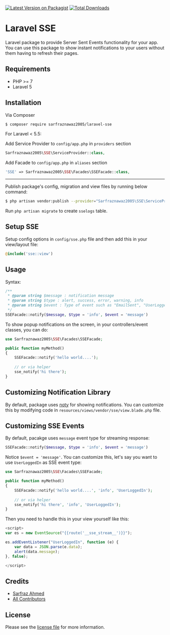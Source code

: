 [![Latest Version on Packagist][ico-version]][link-packagist]
[![Total Downloads][ico-downloads]][link-downloads]

# Laravel SSE

Laravel package to provide Server Sent Events functionality for your app. You can use this package to show instant notifications to your users without them having to refresh their pages.

## Requirements

 - PHP >= 7
 - Laravel 5

## Installation

Via Composer

``` bash
$ composer require sarfraznawaz2005/laravel-sse
```

For Laravel < 5.5:

Add Service Provider to `config/app.php` in `providers` section
```php
Sarfraznawaz2005\SSE\ServiceProvider::class,
```

Add Facade to `config/app.php` in `aliases` section
```php
'SSE' => Sarfraznawaz2005\SSE\Facades\SSEFacade::class,
```


---

Publish package's config, migration and view files by running below command:

```bash
$ php artisan vendor:publish --provider="Sarfraznawaz2005\SSE\ServiceProvider"
```
Run `php artisan migrate` to create `sselogs` table.

## Setup SSE

Setup config options in `config/sse.php` file and then add this in your view/layout file:

```php
@include('sse::view')
```

## Usage

Syntax:
```php
/**
 * @param string $message : notification message
 * @param string $type : alert, success, error, warning, info
 * @param string $event : Type of event such as "EmailSent", "UserLoggedIn", etc
 */
SSEFacade::notify($message, $type = 'info', $event = 'message')
```

To show popup notifications on the screen, in your controllers/event classes, you can  do:

```php
use Sarfraznawaz2005\SSE\Facades\SSEFacade;

public function myMethod()
{
    SSEFacade::notify('hello world....');
    
    // or via helper
    sse_notify('hi there');
}
```

## Customizing Notification Library

By default, package uses [noty](https://github.com/needim/noty) for showing notifications. You can customize this by modifying code in `resources/views/vendor/sse/view.blade.php` file.

## Customizing SSE Events

By default, pacakge uses `message` event type for streaming response:


```php
SSEFacade::notify($message, $type = 'info', $event = 'message')
```

Notice `$event = 'message'`. You can customize this, let's say you want to use `UserLoggedIn` as SSE event type:

```php
use Sarfraznawaz2005\SSE\Facades\SSEFacade;

public function myMethod()
{
    SSEFacade::notify('hello world....', 'info', 'UserLoggedIn');
    
    // or via helper
    sse_notify('hi there', 'info', 'UserLoggedIn');
}
```

Then you need to handle this in your view yourself like this:

```javascript
<script>
var es = new EventSource("{{route('__sse_stream__')}}");

es.addEventListener("UserLoggedIn", function (e) {
    var data = JSON.parse(e.data);
    alert(data.message);
}, false);

</script>
```

## Credits

- [Sarfraz Ahmed][link-author]
- [All Contributors][link-contributors]

## License

Please see the [license file](license.md) for more information.

[ico-version]: https://img.shields.io/packagist/v/sarfraznawaz2005/laravel-sse.svg?style=flat-square
[ico-downloads]: https://img.shields.io/packagist/dt/sarfraznawaz2005/laravel-sse.svg?style=flat-square

[link-packagist]: https://packagist.org/packages/sarfraznawaz2005/laravel-sse
[link-downloads]: https://packagist.org/packages/sarfraznawaz2005/laravel-sse
[link-author]: https://github.com/sarfraznawaz2005
[link-contributors]: https://github.com/sarfraznawaz2005/laravel-sse/graphs/contributors
